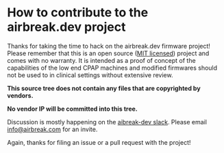 # How to contribute to the airbreak.dev project

Thanks for taking the time to hack on the airbreak.dev firmware project!
Please remember that this is an open source ([MIT licensed](LICENSE.txt))
project and comes with no warranty.  It is intended as a proof of concept
of the capabilities of the low end CPAP machines and modified firmwares
should not be used to in clinical settings without extensive review.

**This source tree does not contain any files that are copyrighted by vendors.**

**No vendor IP will be committed into this tree.**

Discussion is mostly happening on the [aibreak-dev slack](https://airbreak-dev.slack.com).
Please email <info@airbreak.com> for an invite.

Again, thanks for filing an issue or a pull request with the project!
